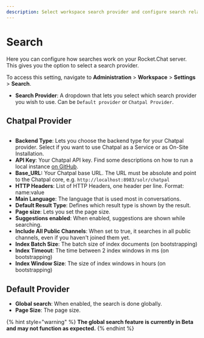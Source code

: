```yaml
---
description: Select workspace search provider and configure search related settings
---
```


# Search

Here you can configure how searches work on your Rocket.Chat server. This gives you the option to select a search provider.

To access this setting, navigate to **Administration** > **Workspace** > **Settings** > **Search**.

* **Search Provider**: A dropdown that lets you select which search provider you wish to use. Can be `Default provider` or `Chatpal Provider`.

## Chatpal Provider <a href="#buyfmnjsg2h" id="buyfmnjsg2h"></a>

<figure><img src="../../../../.gitbook/assets/Premium.svg" alt=""><figcaption></figcaption></figure>

* **Backend Type**: Lets you choose the backend type for your Chatpal provider. Select if you want to use Chatpal as a Service or as On-Site Installation.
* **API Key**: Your Chatpal API key. Find some descriptions on how to run a local instance [on GitHub](https://github.com/chatpal/chatpal-search-standalone).
* **Base\_URL:** Your Chatpal base URL. The URL must be absolute and point to the Chatpal core, e.g. `http://localhost:8983/solr/chatpal`
* **HTTP Headers**: List of HTTP Headers, one header per line. Format: name:value
* **Main Language**: The language that is used most in conversations.
* **Default Result Type**: Defines which result type is shown by the result.
* **Page size**: Lets you set the page size.
* **Suggestions enabled**: When enabled, suggestions are shown while searching.
* **Include All Public Channels**: When set to true, it searches in all public channels, even if you haven't joined them yet.
* **Index Batch Size**: The batch size of index documents (on bootstrapping)
* **Index Timeout**: The time between 2 index windows in ms (on bootstrapping)
* **Index Window Size**: The size of index windows in hours (on bootstrapping)

## Default Provider

* **Global search**: When enabled, the search is done globally.
* **Page Size**: The page size.

{% hint style="warning" %}
**The global search feature is currently in Beta and may not function as expected.**
{% endhint %}
